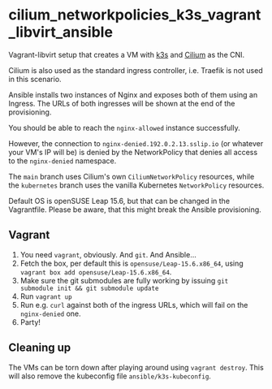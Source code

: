 # cilium_networkpolicies_k3s_vagrant_libvirt_ansible

Vagrant-libvirt setup that creates a VM with [k3s](https://k3s.io) and
[Cilium](https://cilium.io) as the CNI.

Cilium is also used as the standard ingress controller, i.e. Traefik is not used
in this scenario.

Ansible installs two instances of Nginx and exposes both of them using an
Ingress. The URLs of both ingresses will be shown at the end of the
provisioning.

You should be able to reach the `nginx-allowed` instance successfully.

However, the connection to `nginx-denied.192.0.2.13.sslip.io` (or whatever your
VM's IP will be) is denied by the NetworkPolicy that denies all access to the
`nginx-denied` namespace.

The `main` branch uses Cilium's own `CiliumNetworkPolicy` resources, while the
`kubernetes` branch uses the vanilla Kubernetes `NetworkPolicy` resources.

Default OS is openSUSE Leap 15.6, but that can be changed in the Vagrantfile.
Please be aware, that this might break the Ansible provisioning.

## Vagrant

1. You need `vagrant`, obviously. And `git`. And Ansible...
1. Fetch the box, per default this is `opensuse/Leap-15.6.x86_64`, using
   `vagrant box add opensuse/Leap-15.6.x86_64`.
1. Make sure the git submodules are fully working by issuing
   `git submodule init && git submodule update`
1. Run `vagrant up`
1. Run e.g. `curl` against both of the ingress URLs, which will fail on the
   `nginx-denied` one.
1. Party!

## Cleaning up

The VMs can be torn down after playing around using `vagrant destroy`. This will
also remove the kubeconfig file `ansible/k3s-kubeconfig`.
